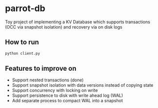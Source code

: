# parrot-db
Toy project of implementing a KV Database which supports transactions (OCC via snapshot isolation) and recovery
via on disk logs

## How to run

```sh
python client.py
```


## Features to improve on

* Support nested transactions (done)
* Support snapshot isolation with data versions instead of copying state 
* Support concurrency with locking on write
* Support persistence to disk with write ahead log (WAL)
* Add separate process to compact WAL into a snapshot